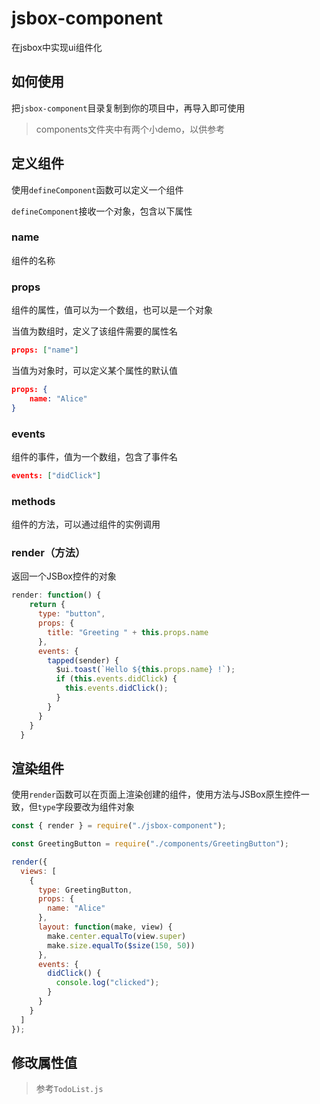 # jsbox-component

在jsbox中实现ui组件化

## 如何使用

把`jsbox-component`目录复制到你的项目中，再导入即可使用

> components文件夹中有两个小demo，以供参考

## 定义组件

使用`defineComponent`函数可以定义一个组件

`defineComponent`接收一个对象，包含以下属性

### name

组件的名称

### props

组件的属性，值可以为一个数组，也可以是一个对象

当值为数组时，定义了该组件需要的属性名

```json
props: ["name"]
```

当值为对象时，可以定义某个属性的默认值

```json
props: {
	name: "Alice"
}
```

### events

组件的事件，值为一个数组，包含了事件名

```json
events: ["didClick"]
```

### methods

组件的方法，可以通过组件的实例调用

### render（方法）

返回一个JSBox控件的对象

```js
render: function() {
    return {
      type: "button",
      props: {
        title: "Greeting " + this.props.name
      },
      events: {
        tapped(sender) {
          $ui.toast(`Hello ${this.props.name} !`);
          if (this.events.didClick) {
            this.events.didClick();
          }
        }
      }
    }
  }
```

## 渲染组件

使用`render`函数可以在页面上渲染创建的组件，使用方法与JSBox原生控件一致，但`type`字段要改为组件对象

```js
const { render } = require("./jsbox-component");

const GreetingButton = require("./components/GreetingButton");

render({
  views: [
    {
      type: GreetingButton,
      props: {
        name: "Alice"
      },
      layout: function(make, view) {
        make.center.equalTo(view.super)
        make.size.equalTo($size(150, 50))
      },
      events: {
        didClick() {
          console.log("clicked");
        }
      }
    }
  ]
});
```

## 修改属性值

> 参考`TodoList.js`

